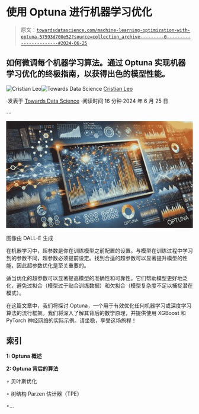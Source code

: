 # 使用 Optuna 进行机器学习优化

> 原文：[`towardsdatascience.com/machine-learning-optimization-with-optuna-57593d700e52?source=collection_archive---------0-----------------------#2024-06-25`](https://towardsdatascience.com/machine-learning-optimization-with-optuna-57593d700e52?source=collection_archive---------0-----------------------#2024-06-25)

## 如何微调每个机器学习算法。通过 Optuna 实现机器学习优化的终极指南，以获得出色的模型性能。

[](https://medium.com/@cristianleo120?source=post_page---byline--57593d700e52--------------------------------)![Cristian Leo](https://medium.com/@cristianleo120?source=post_page---byline--57593d700e52--------------------------------)[](https://towardsdatascience.com/?source=post_page---byline--57593d700e52--------------------------------)![Towards Data Science](https://towardsdatascience.com/?source=post_page---byline--57593d700e52--------------------------------) [Cristian Leo](https://medium.com/@cristianleo120?source=post_page---byline--57593d700e52--------------------------------)

·发表于 [Towards Data Science](https://towardsdatascience.com/?source=post_page---byline--57593d700e52--------------------------------) ·阅读时间 16 分钟·2024 年 6 月 25 日

--

![](img/c4cfb2bc7527247dfde05e3a4894f58f.png)

图像由 DALL-E 生成

在机器学习中，超参数是你在训练模型之前配置的设置。与模型在训练过程中学习到的参数不同，超参数必须提前设定。找到合适的超参数可以显著提升模型的性能，因此超参数优化是至关重要的。

适当优化的超参数可以显著提高模型的准确性和可靠性。它们帮助模型更好地泛化，避免过拟合（模型过于贴合训练数据）和欠拟合（模型复杂度不足以捕捉潜在模式）。

在这篇文章中，我们将探讨 Optuna，一个用于有效优化任何机器学习或深度学习算法的流行框架。我们将深入了解其背后的数学原理，并提供使用 XGBoost 和 PyTorch 神经网络的实际示例。请坐稳，享受这场旅程！

## 索引

**1: Optuna 概述**

**2: Optuna 背后的算法**

∘ 贝叶斯优化

∘ 树结构 Parzen 估计器（TPE）

∘…
